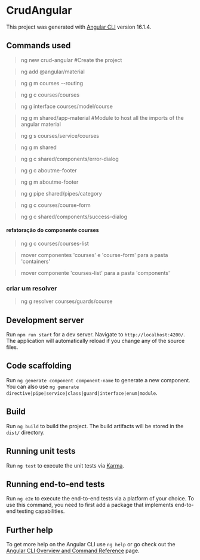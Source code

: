 # CrudAngular

This project was generated with [Angular CLI](https://github.com/angular/angular-cli) version 16.1.4.

## Commands used
> ng new crud-angular #Create the project

> ng add @angular/material

> ng g m courses --routing

> ng g c courses/courses

> ng g interface courses/model/course

> ng g m shared/app-material #Module to host all the imports of the angular material

> ng g s courses/service/courses

> ng g m shared

> ng g c shared/components/error-dialog

> ng g c aboutme-footer

> ng g m aboutme-footer

> ng g pipe shared/pipes/category

> ng g c courses/course-form

> ng g c shared/components/success-dialog

#### refatoração do componente courses

> ng g c courses/courses-list

> mover componentes 'courses' e 'course-form' para a pasta 'containers'

> mover componente 'courses-list' para a pasta 'components'

### criar um resolver

> ng g resolver courses/guards/course

## Development server

Run `npm run start` for a dev server. Navigate to `http://localhost:4200/`. The application will automatically reload if you change any of the source files.

## Code scaffolding

Run `ng generate component component-name` to generate a new component. You can also use `ng generate directive|pipe|service|class|guard|interface|enum|module`.

## Build

Run `ng build` to build the project. The build artifacts will be stored in the `dist/` directory.

## Running unit tests

Run `ng test` to execute the unit tests via [Karma](https://karma-runner.github.io).

## Running end-to-end tests

Run `ng e2e` to execute the end-to-end tests via a platform of your choice. To use this command, you need to first add a package that implements end-to-end testing capabilities.

## Further help

To get more help on the Angular CLI use `ng help` or go check out the [Angular CLI Overview and Command Reference](https://angular.io/cli) page.
